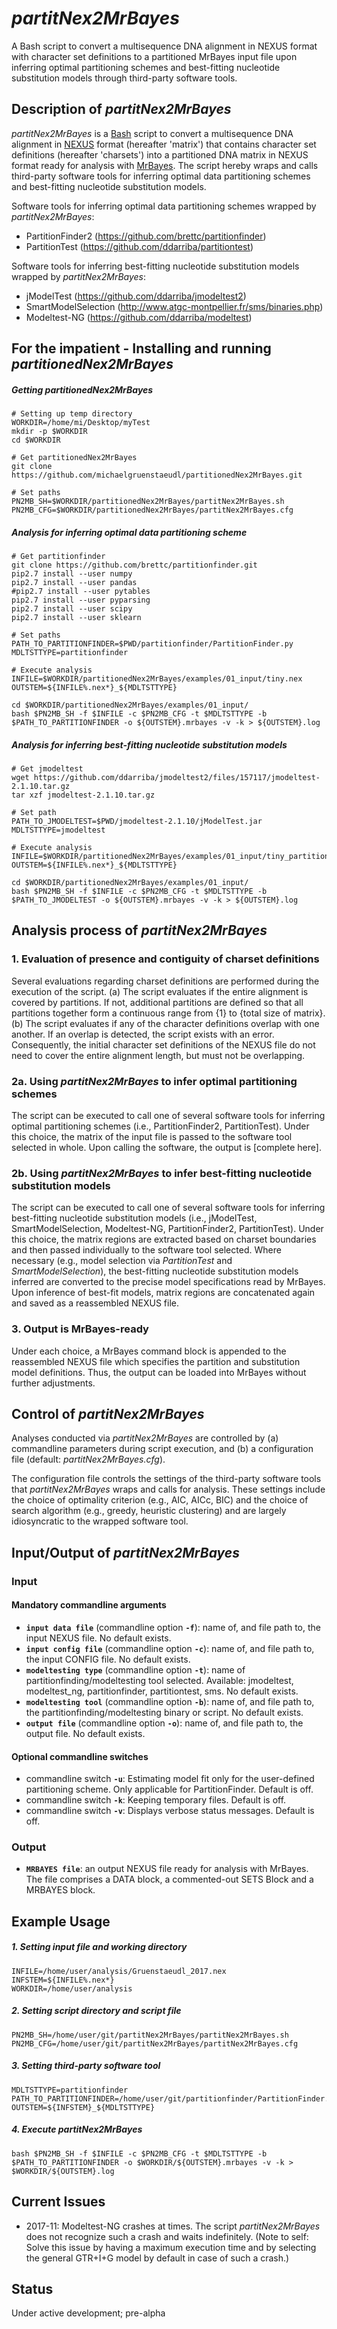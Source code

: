 *partitNex2MrBayes*
===================

A Bash script to convert a multisequence DNA alignment in NEXUS format with character set definitions to a partitioned MrBayes input file upon inferring optimal partitioning schemes and best-fitting nucleotide substitution models through third-party software tools.


Description of *partitNex2MrBayes*
----------------------------------

*partitNex2MrBayes* is a [Bash](https://en.wikipedia.org/wiki/Bash_(Unix_shell)) script to convert a  multisequence DNA alignment in [NEXUS](https://en.wikipedia.org/wiki/Nexus_file) format (hereafter 'matrix') that contains character set definitions (hereafter 'charsets') into a partitioned DNA matrix in NEXUS format ready for analysis with [MrBayes](https://mrbayes.sourceforge.net). The script hereby wraps and calls third-party software tools for inferring optimal data partitioning schemes and best-fitting nucleotide substitution models.

Software tools for inferring optimal data partitioning schemes wrapped by *partitNex2MrBayes*:
* PartitionFinder2 (https://github.com/brettc/partitionfinder)
* PartitionTest (https://github.com/ddarriba/partitiontest)

Software tools for inferring best-fitting nucleotide substitution models wrapped by *partitNex2MrBayes*:
* jModelTest (https://github.com/ddarriba/jmodeltest2)
* SmartModelSelection (http://www.atgc-montpellier.fr/sms/binaries.php)
* Modeltest-NG (https://github.com/ddarriba/modeltest)


For the impatient - Installing and running *partitionedNex2MrBayes*
-----------------------------------------------------------------

##### Getting *partitionedNex2MrBayes*
```
# Setting up temp directory
WORKDIR=/home/mi/Desktop/myTest
mkdir -p $WORKDIR
cd $WORKDIR

# Get partitionedNex2MrBayes
git clone https://github.com/michaelgruenstaeudl/partitionedNex2MrBayes.git

# Set paths
PN2MB_SH=$WORKDIR/partitionedNex2MrBayes/partitNex2MrBayes.sh
PN2MB_CFG=$WORKDIR/partitionedNex2MrBayes/partitNex2MrBayes.cfg
```

##### Analysis for inferring optimal data partitioning scheme
```
# Get partitionfinder
git clone https://github.com/brettc/partitionfinder.git
pip2.7 install --user numpy
pip2.7 install --user pandas
#pip2.7 install --user pytables
pip2.7 install --user pyparsing
pip2.7 install --user scipy
pip2.7 install --user sklearn

# Set paths
PATH_TO_PARTITIONFINDER=$PWD/partitionfinder/PartitionFinder.py
MDLTSTTYPE=partitionfinder

# Execute analysis
INFILE=$WORKDIR/partitionedNex2MrBayes/examples/01_input/tiny.nex
OUTSTEM=${INFILE%.nex*}_${MDLTSTTYPE}

cd $WORKDIR/partitionedNex2MrBayes/examples/01_input/
bash $PN2MB_SH -f $INFILE -c $PN2MB_CFG -t $MDLTSTTYPE -b $PATH_TO_PARTITIONFINDER -o ${OUTSTEM}.mrbayes -v -k > ${OUTSTEM}.log
```

##### Analysis for inferring best-fitting nucleotide substitution models
```
# Get jmodeltest
wget https://github.com/ddarriba/jmodeltest2/files/157117/jmodeltest-2.1.10.tar.gz
tar xzf jmodeltest-2.1.10.tar.gz

# Set path
PATH_TO_JMODELTEST=$PWD/jmodeltest-2.1.10/jModelTest.jar
MDLTSTTYPE=jmodeltest

# Execute analysis
INFILE=$WORKDIR/partitionedNex2MrBayes/examples/01_input/tiny_partitionfinder.mrbayes.NEW
OUTSTEM=${INFILE%.nex*}_${MDLTSTTYPE}

cd $WORKDIR/partitionedNex2MrBayes/examples/01_input/
bash $PN2MB_SH -f $INFILE -c $PN2MB_CFG -t $MDLTSTTYPE -b $PATH_TO_JMODELTEST -o ${OUTSTEM}.mrbayes -v -k > ${OUTSTEM}.log
```


Analysis process of *partitNex2MrBayes*
---------------------------------------

### 1. Evaluation of presence and contiguity of charset definitions
Several evaluations regarding charset definitions are performed during the execution of the script. 
(a) The script evaluates if the entire alignment is covered by partitions. If not, additional partitions are defined so that all partitions together form a continuous range from {1} to {total size of matrix}.
(b) The script evaluates if any of the character definitions overlap with one another. If an overlap is detected, the script exists with an error. Consequently, the initial character set definitions of the NEXUS file do not need to cover the entire alignment length, but must not be overlapping.

### 2a. Using *partitNex2MrBayes* to infer optimal partitioning schemes
The script can be executed to call one of several software tools for inferring optimal partitioning schemes (i.e., PartitionFinder2, PartitionTest). Under this choice, the matrix of the input file is passed to the software tool selected in whole. Upon calling the software, the output is [complete here].

### 2b. Using *partitNex2MrBayes* to infer best-fitting nucleotide substitution models
The script can be executed to call one of several software tools for inferring best-fitting nucleotide substitution models (i.e., jModelTest, SmartModelSelection, Modeltest-NG, PartitionFinder2, PartitionTest). Under this choice, the matrix regions are extracted based on charset boundaries and then passed individually to the software tool selected. Where necessary (e.g., model selection via *PartitionTest* and *SmartModelSelection*), the best-fitting nucleotide substitution models inferred are converted to the precise model specifications read by MrBayes. Upon inference of best-fit models, matrix regions are concatenated again and saved as a reassembled NEXUS file.

### 3. Output is MrBayes-ready
Under each choice, a MrBayes command block is appended to the reassembled NEXUS file which specifies the partition and substitution model definitions. Thus, the output can be loaded into MrBayes without further adjustments.

Control of *partitNex2MrBayes*
------------------------------

Analyses conducted via *partitNex2MrBayes* are controlled by
(a) commandline parameters during script execution, and
(b) a configuration file (default: *partitNex2MrBayes.cfg*).

The configuration file controls the settings of the third-party software tools that *partitNex2MrBayes* wraps and calls for analysis. These settings include the choice of optimality criterion (e.g., AIC, AICc, BIC) and the choice of search algorithm (e.g., greedy, heuristic clustering) and are largely idiosyncratic to the wrapped software tool.


Input/Output of *partitNex2MrBayes*
----------------------------------

### Input

#### Mandatory commandline arguments
* __`input data file`__ (commandline option __`-f`__): name of, and file path to, the input NEXUS file. No default exists.
* __`input config file`__ (commandline option __`-c`__): name of, and file path to, the input CONFIG file. No default exists.
* __`modeltesting type`__ (commandline option __`-t`__): name of partitionfinding/modeltesting tool selected. Available: jmodeltest, modeltest_ng, partitionfinder, partitiontest, sms. No default exists.
* __`modeltesting tool`__ (commandline option __`-b`__): name of, and file path to, the partitionfinding/modeltesting binary or script. No default exists.
* __`output file`__ (commandline option __`-o`__): name of, and file path to, the output file. No default exists.

#### Optional commandline switches
* commandline switch __`-u`__: Estimating model fit only for the user-defined partitioning scheme. Only applicable for PartitionFinder. Default is off.
* commandline switch __`-k`__: Keeping temporary files. Default is off.
* commandline switch __`-v`__: Displays verbose status messages. Default is off.


### Output
* __`MRBAYES file`__: an output NEXUS file ready for analysis with MrBayes. The file comprises a DATA block, a commented-out SETS Block and a MRBAYES block.


Example Usage
-------------

##### 1. Setting input file and working directory
``` 
INFILE=/home/user/analysis/Gruenstaeudl_2017.nex
INFSTEM=${INFILE%.nex*}
WORKDIR=/home/user/analysis
```

##### 2. Setting script directory and script file
```
PN2MB_SH=/home/user/git/partitNex2MrBayes/partitNex2MrBayes.sh
PN2MB_CFG=/home/user/git/partitNex2MrBayes/partitNex2MrBayes.cfg
```

##### 3. Setting third-party software tool
```
MDLTSTTYPE=partitionfinder
PATH_TO_PARTITIONFINDER=/home/user/git/partitionfinder/PartitionFinder.py
OUTSTEM=${INFSTEM}_${MDLTSTTYPE}
```

##### 4. Execute *partitNex2MrBayes*
```
bash $PN2MB_SH -f $INFILE -c $PN2MB_CFG -t $MDLTSTTYPE -b $PATH_TO_PARTITIONFINDER -o $WORKDIR/${OUTSTEM}.mrbayes -v -k > $WORKDIR/${OUTSTEM}.log
```

Current Issues
--------------
* 2017-11: Modeltest-NG crashes at times. The script *partitNex2MrBayes* does not recognize such a crash and waits indefinitely. (Note to self: Solve this issue by having a maximum execution time and by selecting the general GTR+I+G model by default in case of such a crash.) 


Status
------

Under active development; pre-alpha
